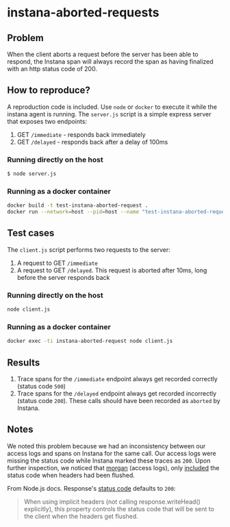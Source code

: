 # instana-aborted-requests

## Problem

When the client aborts a request before the server has been able to respond,
the Instana span will always record the span as having finalized with an http status code of 200.

## How to reproduce?

A reproduction code is included. Use `node` or `docker` to execute it while the instana agent is running.
The `server.js` script is a simple express server that exposes two endpoints:

1. GET `/immediate` - responds back immediately
2. GET `/delayed` - responds back after a delay of 100ms

### Running directly on the host

```bash
$ node server.js
```

### Running as a docker container

```bash
docker build -t test-instana-aborted-request .
docker run --network=host --pid=host --name "test-instana-aborted-request" --rm -ti test-instana-aborted-request:latest node server.js
```

## Test cases

The `client.js` script performs two requests to the server:

1. A request to GET `/immediate`
2. A request to GET `/delayed`. This request is aborted after 10ms, long before the server responds back

### Running directly on the host

```bash
node client.js
```

### Running as a docker container

```bash
docker exec -ti instana-aborted-request node client.js
```

## Results

1. Trace spans for the `/immediate` endpoint always get recorded correctly (status code `500`)
2. Trace spans for the `/delayed` endpoint always get recorded incorrectly (status code `200`). These calls should have been recorded as `aborted` by Instana.

## Notes

We noted this problem because we had an inconsistency between our access logs and spans on Instana for the same call. Our access logs were missing the status code while Instana marked these traces as `200`. Upon further inspection, we noticed that [morgan](https://github.com/expressjs/morgan) (access logs), only [included](https://github.com/expressjs/morgan/blob/master/index.js#L283) the status code when headers had been flushed.

From Node.js docs. Response's [status code](https://nodejs.org/dist/latest-v16.x/docs/api/http.html#responsestatuscode) defaults to `200`:

> When using implicit headers (not calling response.writeHead() explicitly), this property controls the status code that will be sent to the client when the headers get flushed.
